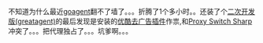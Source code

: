 不知道为什么最近[goagent](https://code.google.com/p/goagent/)翻不了墙了。。。折腾了1个多小时。。还装了个[二次开发版(greatagent)](https://code.google.com/p/greatagent/)的最后发现是安装的[优酷去广告插件](https://chrome.google.com/webstore/detail/%E4%BC%98%E9%85%B7%E5%8E%BB%E5%B9%BF%E5%91%8A-%E6%8F%92%E4%BB%B6%E5%B7%B2%E6%94%AF%E6%8C%81%E4%BC%98%E9%85%B7%E3%80%81%E5%9C%9F%E8%B1%86%E3%80%81%E7%88%B1%E5%A5%87%E8%89%BA%E3%80%81%E4%B9%90%E8%A7%86%E7%BD%91%E3%80%81/peddmpbdeelbhgfjnmlkfgeddigonncm)作祟,和[Proxy Switch Sharp](https://chrome.google.com/webstore/detail/dpplabbmogkhghncfbfdeeokoefdjegm)冲突了。。。把代理独占了。。。坑爹啊。。。